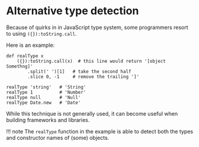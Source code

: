 # Alternative type detection

Because of quirks in in JavaScript type system, some programmers resort to 
using `({}):toString.call`.

Here is an example:

```imba
def realType x
    ({}):toString.call(x)  # this line would return '[object Somethng]'
        .split(' ')[1]   # take the second half
        .slice 0, -1     # remove the trailing ']'

realType 'string'   # 'String'
realType 1          # 'Number'
realType null       # 'Null'
realType Date.new   # 'Date'
```

While this technique is not generally used, it can become useful when
building frameworks and libraries.

!!! note
    The `realType` function in the example is able to detect both the types
    and constructor names of (some) objects.
